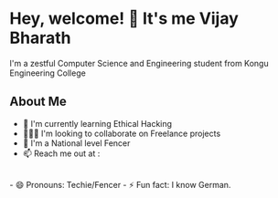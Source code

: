 # Hey, welcome! 👋 It's me Vijay Bharath

I'm a zestful Computer Science and Engineering student from Kongu Engineering College
## About Me
 - 🌱 I'm currently learning Ethical Hacking
 - 🧑‍🤝‍🧑 I'm looking to collaborate on Freelance projects
 - 🤺 I'm a National level Fencer
 - 📫 Reach me out at :
 <br/>
 - 😄 Pronouns: Techie/Fencer
 - ⚡ Fun fact: I know German.
